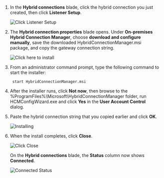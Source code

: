 
1. In the **Hybrid connections** blade, click the hybrid connection you just created, then click **Listener Setup**.
    
    ![Click Listener Setup](./media/app-service-hybrid-connections-manager-install/D04ClickListenerSetup.png)
    
4. The **Hybrid connection properties** blade opens. Under **On-premises Hybrid Connection Manager**, choose **download and configure manually**, save the downloaded HybridConnectionManager.msi package, and copy the gateway connection string.
    
    ![Click here to install](./media/app-service-hybrid-connections-manager-install/D05ClickToInstallHCM.png)
    
5. From an administrator command prompt, type the following command to start the installer:

        start HybridConnectionManager.msi
 
7. After the installer runs, click **Not now**, then browse to the %ProgramFiles%\Microsoft\HybridConnectionManager folder, run HCMConfigWizard.exe and click **Yes** in the **User Account Control** dialog.
        
7. Paste the hybrid connection string that you copied earlier and click **OK**. 
    
    ![Installing](./media/app-service-hybrid-connections-manager-install/D08aHCMInstallManual.png)
    
8. When the install completes, click **Close**.
    
    ![Click Close](./media/app-service-hybrid-connections-manager-install/D09HCMInstallComplete.png)
    
    On the **Hybrid connections** blade, the **Status** column now shows **Connected**. 
    
    ![Connected Status](./media/app-service-hybrid-connections-manager-install/D10HCStatusConnected.png)

